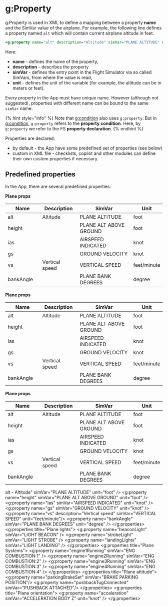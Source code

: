 # g:Property

g:Property is used in XML to define a mapping between a property **name** and the SimVar value of the airplane. For example, the following line defines a property named `alt` which will contain current airplane altitude in feet.

```xml
<g:property name="alt" description="Altitude" simVar="PLANE ALTITUDE" unit="foot" />
```

Here:

* **name** - defines the name of the property,
* **description** - describes the property
* **simVar** - defines the entry point in the Flight Simulator via so called SimVars, from where the value is read,
* **unit** - defines the unit of the variable (for example, the altitude can be in meters or feet).

Every property in the App must have unique name. However (although not suggested), properties with different name can be bound to the same `simVar` name.

{% hint style="info" %}
Note that [g:condition](g-condition.md) also uses `g:property`. But in [g:condition](g-condition.md), `g:property` refers to the **property condition**. Here, by `g:property` we refer to the FS **property declaration**.
{% endhint %}

Properties are declared:

* by default - the App have some predefined set of properties (see below)
* custom in XML file - checklists, copilot and other modules can define their own custom properties if necessary.

## Predefined properties

In the App, there are several predefined properties:

**Plane props**

<table><thead><tr><th width="132">Name</th><th width="141">Description</th><th width="347">SimVar</th><th>Unit</th></tr></thead><tbody><tr><td>alt </td><td>Altitude</td><td>PLANE ALTITUDE</td><td>foot</td></tr><tr><td>height</td><td></td><td>PLANE ALT ABOVE GROUND</td><td>foot</td></tr><tr><td>ias</td><td></td><td>AIRSPEED INDICATED</td><td>knot</td></tr><tr><td>gs</td><td></td><td>GROUND VELOCITY</td><td>knot</td></tr><tr><td>vs</td><td>Vertical speed</td><td>VERTICAL SPEED</td><td>feet/minute</td></tr><tr><td>bankAngle</td><td></td><td>PLANE BANK DEGREES</td><td>degree</td></tr></tbody></table>

**Plane props**

<table><thead><tr><th width="132">Name</th><th width="141">Description</th><th width="347">SimVar</th><th>Unit</th></tr></thead><tbody><tr><td>alt </td><td>Altitude</td><td>PLANE ALTITUDE</td><td>foot</td></tr><tr><td>height</td><td></td><td>PLANE ALT ABOVE GROUND</td><td>foot</td></tr><tr><td>ias</td><td></td><td>AIRSPEED INDICATED</td><td>knot</td></tr><tr><td>gs</td><td></td><td>GROUND VELOCITY</td><td>knot</td></tr><tr><td>vs</td><td>Vertical speed</td><td>VERTICAL SPEED</td><td>feet/minute</td></tr><tr><td>bankAngle</td><td></td><td>PLANE BANK DEGREES</td><td>degree</td></tr></tbody></table>

**Plane props**

<table><thead><tr><th width="132">Name</th><th width="141">Description</th><th width="347">SimVar</th><th>Unit</th></tr></thead><tbody><tr><td>alt </td><td>Altitude</td><td>PLANE ALTITUDE</td><td>foot</td></tr><tr><td>height</td><td></td><td>PLANE ALT ABOVE GROUND</td><td>foot</td></tr><tr><td>ias</td><td></td><td>AIRSPEED INDICATED</td><td>knot</td></tr><tr><td>gs</td><td></td><td>GROUND VELOCITY</td><td>knot</td></tr><tr><td>vs</td><td>Vertical speed</td><td>VERTICAL SPEED</td><td>feet/minute</td></tr><tr><td>bankAngle</td><td></td><td>PLANE BANK DEGREES</td><td>degree</td></tr></tbody></table>



alt - Altitude" simVar="PLANE ALTITUDE" unit="foot" /> \<g:property name="height" simVar="PLANE ALT ABOVE GROUND" unit="foot" /> \<g:property name="ias" simVar="AIRSPEED INDICATED" unit="knot" /> \<g:property name="gs" simVar="GROUND VELOCITY" unit="knot" /> \<g:property name="vs" description="Vertical speed" simVar="VERTICAL SPEED" unit="feet/minute"/> \<g:property name="bankAngle" simVar="PLANE BANK DEGREES" unit="degree" /> \</g:properties> \<g:properties title="Plane lights"> \<g:property name="beaconLight" simVar="LIGHT BEACON" /> \<g:property name="strobeLight" simVar="LIGHT STROBE" /> \<g:property name="landingLights" simVar="LIGHT LANDING" /> \</g:properties> \<g:properties title="Plane Systems"> \<g:property name="engine1Running" simVar="ENG COMBUSTION:1" /> \<g:property name="engine2Running" simVar="ENG COMBUSTION:2" /> \<g:property name="engine3Running" simVar="ENG COMBUSTION:3" /> \<g:property name="engine4Running" simVar="ENG COMBUSTION:4" /> \</g:properties> \<g:properties title="Plane attitude"> \<g:property name="parkingBrakeSet" simVar="BRAKE PARKING POSITION"/> \<g:property name="pushbackTugConnected" simVar="PUSHBACK ATTACHED"/> \</g:properties> \<g:properties title="Plane orientation"> \<g:property name="acceleration" simVar="ACCELERATION BODY Z" unit="knot" /> \</g:properties>
